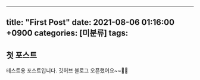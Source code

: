 
---
title: "First Post"
date: 2021-08-06 01:16:00 +0900
categories: [미분류]
tags:
---

## **첫 포스트**
테스트용 포스트입니다.
깃허브 블로그 오픈했어요~~🤗🎉
